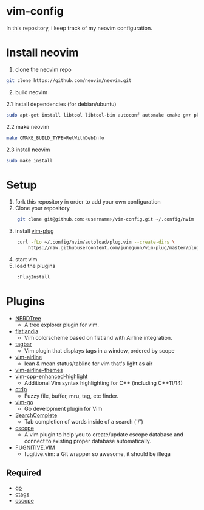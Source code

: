 # vim-config
In this repository, i keep track of my neovim configuration.

# Install neovim

1. clone the neovim repo

```bash
git clone https://github.com/neovim/neovim.git
```

2. build neovim

2.1 install dependencies (for debian/ubuntu)

```bash
sudo apt-get install libtool libtool-bin autoconf automake cmake g++ pkg-config unzip
```

2.2 make neovim

```bash
make CMAKE_BUILD_TYPE=RelWithDebInfo
```

2.3 install neovim

```bash
sudo make install
```

# Setup
1. fork this repository in order to add your own configuration
2. Clone your repository

```bash
    git clone git@github.com:<username>/vim-config.git ~/.config/nvim
```

3. install [vim-plug](https://github.com/junegunn/vim-plug)

```bash
    curl -fLo ~/.config/nvim/autoload/plug.vim --create-dirs \
        https://raw.githubusercontent.com/junegunn/vim-plug/master/plug.vim
```

4. start vim
5. load the plugins

```bash
    :PlugInstall
```

# Plugins
* [NERDTree](https://github.com/scrooloose/nerdtree)
  * A tree explorer plugin for vim.
* [flatlandia](https://github.com/jordwalke/flatlandia)
  * Vim colorscheme based on flatland with Airline integration.
* [tagbar](https://github.com/majutsushi/tagbar)
  * Vim plugin that displays tags in a window, ordered by scope
* [vim-airline](https://github.com/vim-airline/vim-airline)
  * lean & mean status/tabline for vim that's light as air
* [vim-airline-themes](https://github.com/vim-airline/vim-airline-themes)
* [vim-cpp-enhanced-highlight](https://github.com/octol/vim-cpp-enhanced-highlight)
  * Additional Vim syntax highlighting for C++ (including C++11/14)
* [ctrlp](https://github.com/ctrlpvim/ctrlp.vim)
  * Fuzzy file, buffer, mru, tag, etc finder.
* [vim-go](https://github.com/fatih/vim-go)
  * Go development plugin for Vim
* [SearchComplete](https://github.com/vim-scripts/SearchComplete)
  * Tab completion of words inside of a search ('/')
* [cscope](https://github.com/brookhong/cscope.vim)
  * A vim plugin to help you to create/update cscope database and connect to existing proper database automatically.
* [FUGNITIVE.VIM](https://github.com/tpope/vim-fugitive)
  * fugitive.vim: a Git wrapper so awesome, it should be illega

## Required
* [go](https://golang.org)
* [ctags](http://ctags.sourceforge.net)
* [cscope](http://cscope.sourceforge.net)

